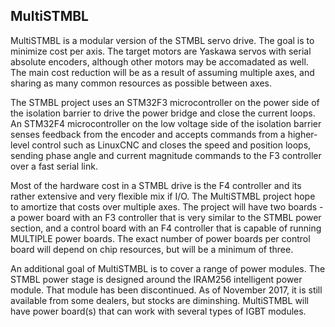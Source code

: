 ## MultiSTMBL

MultiSTMBL is a modular version of the STMBL servo drive.
The goal is to minimize cost per axis.  The target motors are
Yaskawa servos with serial absolute encoders, although other
motors may be accomadated as well.  The main cost reduction will be
as a result of assuming multiple axes, and sharing as many common
resources as possible between axes.

The STMBL project uses an STM32F3 microcontroller on the power
side of the isolation barrier to drive the power bridge and close
the current loops.  An STM32F4 microcontroller on the low voltage
side of the isolation barrier senses feedback from the encoder
and accepts commands from a higher-level control such as LinuxCNC
and closes the speed and position loops, sending phase angle and
current magnitude commands to the F3 controller over a fast serial
link.

Most of the hardware cost in a STMBL drive is the F4 controller and
its rather extensive and very flexible mix if I/O.  The MultiSTMBL
project hope to amortize that costs over multiple axes.  The project
will have two boards - a power board with an F3 controller that is very
similar to the STMBL power section, and a control board with an F4
controller that is capable of running MULTIPLE power boards.  The 
exact number of power boards per control board will depend on chip 
resources, but will be a minimum of three.

An additional goal of MultiSTMBL is to cover a range of power modules.
The STMBL power stage is designed around the IRAM256 intelligent power
module.  That module has been discontinued.  As of November 2017, it
is still available from some dealers, but stocks are diminshing.
MultiSTMBL will have power board(s) that can work with several types of
IGBT modules.


